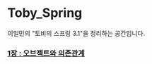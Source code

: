 # Toby_Spring

이일민의 "토비의 스프링 3.1"을 정리하는 공간입니다.

### [1장 : 오브젝트와 의존관계](https://github.com/yjh2569/books/tree/main/Toby_Spring/Ch01)
